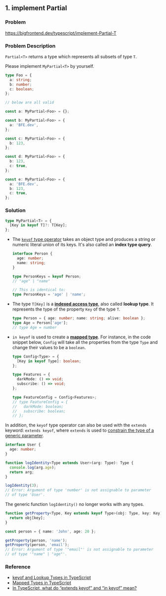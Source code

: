 ## 1. implement Partial<T>

### Problem

https://bigfrontend.dev/typescript/implement-Partial-T

### Problem Description

`Partial<T>` returns a type which represents all subsets of type `T`.

Please implement `MyPartial<T>` by yourself.

```ts
type Foo = {
  a: string;
  b: number;
  c: boolean;
};

// below are all valid

const a: MyPartial<Foo> = {};

const b: MyPartial<Foo> = {
  a: 'BFE.dev',
};

const c: MyPartial<Foo> = {
  b: 123,
};

const d: MyPartial<Foo> = {
  b: 123,
  c: true,
};

const e: MyPartial<Foo> = {
  a: 'BFE.dev',
  b: 123,
  c: true,
};
```

### Solution

```ts
type MyPartial<T> = {
  [Key in keyof T]?: T[Key];
};
```

- The [`keyof` type operator](https://www.typescriptlang.org/docs/handbook/2/keyof-types.html) takes an object type and produces a string or numeric literal union of its keys. It's also called an **index type query**.

  ```ts
  interface Person {
    age: number;
    name: string;
  }

  type PersonKeys = keyof Person;
  // "age" | "name"

  // This is identical to:
  type PersonKeys = 'age' | 'name';
  ```

- The type `T[Key]` is a [**indexed access type**](https://www.typescriptlang.org/docs/handbook/2/indexed-access-types.html), also called **lookup type**. It represents the type of the property `Key` of the type `T`.

  ```ts
  type Person = { age: number; name: string; alive: boolean };
  type Age = Person['age'];
  // type Age = number
  ```

- `in keyof` is used to create a [**mapped type**](https://www.typescriptlang.org/docs/handbook/2/mapped-types.html). For instance, in the code snippet below, `Config` will take all the properties from the type `Type` and change their values to be a `boolean`.

  ```ts
  type Config<Type> = {
    [Key in keyof Type]: boolean;
  };

  type Features = {
    darkMode: () => void;
    subscribe: () => void;
  };

  type FeatureConfig = Config<Features>;
  // type FeatureConfig = {
  //   darkMode: boolean;
  //   subscribe: boolean;
  // };
  ```

In addition, the `keyof` type operator can also be used with the `extends` keyword: `extends keyof`, where `extends` is used to [constrain the type of a generic parameter](https://www.typescriptlang.org/docs/handbook/2/generics.html#generic-constraints).

```ts
interface User {
  age: number;
}

function logIdentity<Type extends User>(arg: Type): Type {
  console.log(arg.age);
  return arg;
}

logIdentity(3);
// Error: Argument of type 'number' is not assignable to parameter
// of type 'User'.
```

The generic function `logIdentity()` no longer works with any types.

```ts
function getProperty<Type, Key extends keyof Type>(obj: Type, key: Key) {
  return obj[key];
}

const person = { name: 'John', age: 20 };

getProperty(person, 'name');
getProperty(person, 'email');
// Error: Argument of type '"email"' is not assignable to parameter
// of type '"name" | "age"'.
```

### Reference

- [keyof and Lookup Types in TypeScript](https://mariusschulz.com/blog/keyof-and-lookup-types-in-typescript)
- [Mapped Types in TypeScript](https://mariusschulz.com/blog/mapped-types-in-typescript#modeling-object-freeze-with-mapped-types)
- [In TypeScript, what do “extends keyof” and “in keyof” mean?](https://stackoverflow.com/questions/57337598/in-typescript-what-do-extends-keyof-and-in-keyof-mean)
